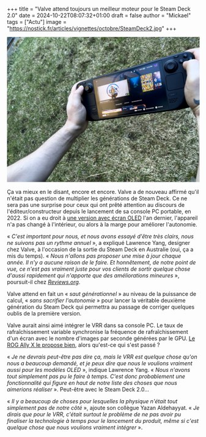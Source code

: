 +++
title = "Valve attend toujours un meilleur moteur pour le Steam Deck 2.0"
date = 2024-10-22T08:07:32+01:00
draft = false
author = "Mickael"
tags = ["Actu"]
image = "https://nostick.fr/articles/vignettes/octobre/SteamDeck2.jpg"
+++

![Steam Deck OLED](SteamDeck2.jpg "")

Ça va mieux en le disant, encore et encore. Valve a de nouveau affirmé qu'il n'était pas question de multiplier les générations de Steam Deck. Ce ne sera pas une surprise pour ceux qui ont prêté attention au discours de l'éditeur/constructeur depuis le lancement de sa console PC portable, en 2022. Si on a eu droit à [une version avec écran OLED](https://nostick.fr/articles/2024/avril/2604-6-mois-avec-le-steam-deck-oled/) l'an dernier, l'appareil n'a pas changé à l'intérieur, ou alors à la marge pour améliorer l'autonomie.

« *C'est important pour nous, et nous avons essayé d'être très clairs, nous ne suivons pas un rythme annuel* », a expliqué Lawrence Yang, designer chez Valve, à l'occasion de la sortie du Steam Deck en Australie (oui, ça a mis du temps). « *Nous n'allons pas proposer une mise à jour chaque année. Il n'y a aucune raison de le faire. Et honnêtement, de notre point de vue, ce n'est pas vraiment juste pour vos clients de sortir quelque chose d'aussi rapidement qui n'apporte que des améliorations mineures* », poursuit-il chez *[Reviews.org](https://www.reviews.org/au/games/valve-steam-deck-australia-interview/)*. 

Valve attend en fait un « *saut générationnel* » au niveau de la puissance de calcul, « *sans sacrifier l'autonomie* » pour lancer la véritable deuxième génération du Steam Deck qui permettra au passage de corriger quelques oublis de la première version.

Valve aurait ainsi aimé intégrer le VRR dans sa console PC. Le taux de rafraîchissement variable synchronise la fréquence de rafraîchissement d'un écran avec le nombre d'images par seconde générées par le GPU. [Le ROG Ally X le propose bien](https://nostick.fr/articles/2024/juillet/2907-coup-doeil-sur-la-rog-ally-x/), alors qu'est-ce qui s'est passé ?

« *Je ne devrais peut-être pas dire ça, mais le VRR est quelque chose qu'on nous a beaucoup demandé, et je peux dire que nous le voulions vraiment aussi pour les modèles OLED* », indique Lawrence Yang. « *Nous n'avons tout simplement pas pu le faire à temps. C'est donc probablement une fonctionnalité qui figure en haut de notre liste des choses que nous aimerions réaliser* ». Peut-être avec le Steam Deck 2.0…

« *Il y a beaucoup de choses pour lesquelles la physique n'était tout simplement pas de notre côté* », ajoute son collègue Yazan Aldehayyat. « *Je dirais que pour le VRR, c'était surtout le problème de ne pas avoir pu finaliser la technologie à temps pour le lancement du produit, même si c'est quelque chose que nous voulions vraiment intégrer* ».